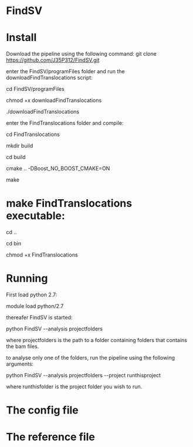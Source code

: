 # FindSV
Install
=======
Download the pipeline using the following command:
git clone https://github.com/J35P312/FindSV.git

enter the FindSV/programFiles folder and run the downloadFindTranslocations script:

cd FindSV/programFiles

chmod +x downloadFindTranslocations

./downloadFindTranslocations

enter the FindTranslocations folder and compile:

cd FindTranslocations

mkdir build

cd build

cmake .. -DBoost_NO_BOOST_CMAKE=ON

make

make FindTranslocations executable:
===================================
cd ..

cd bin

chmod +x FindTranslocations


Running
========
First load python 2.7:

module load python/2.7


thereafer FindSV is started:

python FindSV --analysis projectfolders


where projectfolders is the path to a folder containing folders that contains the bam files.

to analyse only one of the folders, run the pipeline using the following arguments:


python FindSV --analysis projectfolders --project runthisproject


where runthisfolder is the project folder you wish to run.


The config file
================


The reference file
===================

